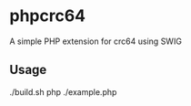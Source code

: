 # phpcrc64
A simple PHP extension for crc64 using SWIG
## Usage
./build.sh <php-config path>
php ./example.php
